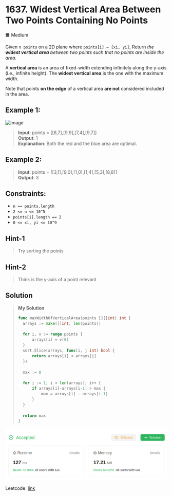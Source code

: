 # 1637. Widest Vertical Area Between Two Points Containing No Points
🟧 Medium

Given `n points` on a 2D plane where `points[i] = [xi, yi]`, Return *the **widest vertical area** between two points such that no points are inside the area*.

A **vertical area** is an area of fixed-width extending infinitely along the y-axis (i.e., infinite height). The **widest vertical area** is the one with the maximum width.

Note that points **on the edge** of a vertical area **are not** considered included in the area.

## Example 1:
![image](https://assets.leetcode.com/uploads/2020/09/19/points3.png)
> **Input**: points = [[8,7],[9,9],[7,4],[9,7]] \
> **Output**: 1 \
> **Explanation**: Both the red and the blue area are optimal.

## Example 2:
> **Input**: points = [[3,1],[9,0],[1,0],[1,4],[5,3],[8,8]] \
> **Output**: 3

## Constraints:
* `n == points.length`
* `2 <= n <= 10^5`
* `points[i].length == 2`
* `0 <= xi, yi <= 10^9`

## Hint-1
> Try sorting the points

## Hint-2
> Think is the y-axis of a point relevant

## Solution
> **My Solution**
> ```go
> func maxWidthOfVerticalArea(points [][]int) int {
> 	arrays := make([]int, len(points))
> 
> 	for i, v := range points {
> 		arrays[i] = v[0]
> 	}
> 	sort.Slice(arrays, func(i, j int) bool {
> 		return arrays[i] < arrays[j]
> 	})
> 
> 	max := 0
> 
> 	for i := 1; i < len(arrays); i++ {
> 		if arrays[i]-arrays[i-1] > max {
> 			max = arrays[i] - arrays[i-1]
> 		}
> 	}
> 
> 	return max
> }
> ```

![result](1637.png)

Leetcode: [link](https://leetcode.com/problems/widest-vertical-area-between-two-points-containing-no-points/description/)